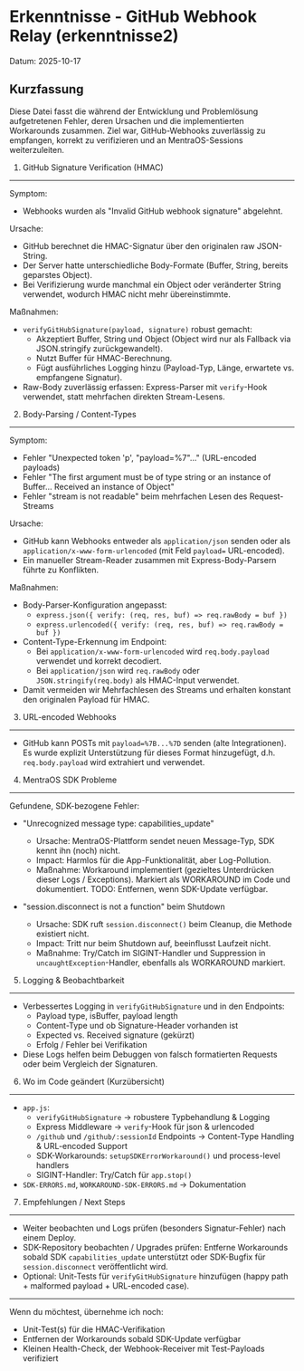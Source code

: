 # Erkenntnisse - GitHub Webhook Relay (erkenntnisse2)

Datum: 2025-10-17

Kurzfassung
-----------
Diese Datei fasst die während der Entwicklung und Problemlösung aufgetretenen Fehler, deren Ursachen und die implementierten Workarounds zusammen. Ziel war, GitHub-Webhooks zuverlässig zu empfangen, korrekt zu verifizieren und an MentraOS-Sessions weiterzuleiten.

1) GitHub Signature Verification (HMAC)
--------------------------------------
Symptom:
- Webhooks wurden als "Invalid GitHub webhook signature" abgelehnt.

Ursache:
- GitHub berechnet die HMAC-Signatur über den originalen raw JSON-String.
- Der Server hatte unterschiedliche Body-Formate (Buffer, String, bereits geparstes Object).
- Bei Verifizierung wurde manchmal ein Object oder veränderter String verwendet, wodurch HMAC nicht mehr übereinstimmte.

Maßnahmen:
- `verifyGitHubSignature(payload, signature)` robust gemacht:
  - Akzeptiert Buffer, String und Object (Object wird nur als Fallback via JSON.stringify zurückgewandelt).
  - Nutzt Buffer für HMAC-Berechnung.
  - Fügt ausführliches Logging hinzu (Payload-Typ, Länge, erwartete vs. empfangene Signatur).
- Raw-Body zuverlässig erfassen: Express-Parser mit `verify`-Hook verwendet, statt mehrfachen direkten Stream-Lesens.

2) Body-Parsing / Content-Types
-------------------------------
Symptom:
- Fehler "Unexpected token 'p', "payload=%7"..." (URL-encoded payloads)
- Fehler "The first argument must be of type string or an instance of Buffer... Received an instance of Object"
- Fehler "stream is not readable" beim mehrfachen Lesen des Request-Streams

Ursache:
- GitHub kann Webhooks entweder als `application/json` senden oder als `application/x-www-form-urlencoded` (mit Feld `payload=` URL-encoded).
- Ein manueller Stream-Reader zusammen mit Express-Body-Parsern führte zu Konflikten.

Maßnahmen:
- Body-Parser-Konfiguration angepasst:
  - `express.json({ verify: (req, res, buf) => req.rawBody = buf })`
  - `express.urlencoded({ verify: (req, res, buf) => req.rawBody = buf })`
- Content-Type-Erkennung im Endpoint:
  - Bei `application/x-www-form-urlencoded` wird `req.body.payload` verwendet und korrekt decodiert.
  - Bei `application/json` wird `req.rawBody` oder `JSON.stringify(req.body)` als HMAC-Input verwendet.
- Damit vermeiden wir Mehrfachlesen des Streams und erhalten konstant den originalen Payload für HMAC.

3) URL-encoded Webhooks
------------------------
- GitHub kann POSTs mit `payload=%7B...%7D` senden (alte Integrationen). Es wurde explizit Unterstützung für dieses Format hinzugefügt, d.h. `req.body.payload` wird extrahiert und verwendet.

4) MentraOS SDK Probleme
------------------------
Gefundene, SDK-bezogene Fehler:
- "Unrecognized message type: capabilities_update"
  - Ursache: MentraOS-Plattform sendet neuen Message-Typ, SDK kennt ihn (noch) nicht.
  - Impact: Harmlos für die App-Funktionalität, aber Log-Pollution.
  - Maßnahme: Workaround implementiert (gezieltes Unterdrücken dieser Logs / Exceptions). Markiert als WORKAROUND im Code und dokumentiert. TODO: Entfernen, wenn SDK-Update verfügbar.

- "session.disconnect is not a function" beim Shutdown
  - Ursache: SDK ruft `session.disconnect()` beim Cleanup, die Methode existiert nicht.
  - Impact: Tritt nur beim Shutdown auf, beeinflusst Laufzeit nicht.
  - Maßnahme: Try/Catch im SIGINT-Handler und Suppression in `uncaughtException`-Handler, ebenfalls als WORKAROUND markiert.

5) Logging & Beobachtbarkeit
----------------------------
- Verbessertes Logging in `verifyGitHubSignature` und in den Endpoints:
  - Payload type, isBuffer, payload length
  - Content-Type und ob Signature-Header vorhanden ist
  - Expected vs. Received signature (gekürzt)
  - Erfolg / Fehler bei Verifikation
- Diese Logs helfen beim Debuggen von falsch formatierten Requests oder beim Vergleich der Signaturen.

6) Wo im Code geändert (Kurzübersicht)
---------------------------------------
- `app.js`:
  - `verifyGitHubSignature` -> robustere Typbehandlung & Logging
  - Express Middleware -> `verify`-Hook für json & urlencoded
  - `/github` und `/github/:sessionId` Endpoints -> Content-Type Handling & URL-encoded Support
  - SDK-Workarounds: `setupSDKErrorWorkaround()` und process-level handlers
  - SIGINT-Handler: Try/Catch für `app.stop()`
- `SDK-ERRORS.md`, `WORKAROUND-SDK-ERRORS.md` -> Dokumentation

7) Empfehlungen / Next Steps
---------------------------
- Weiter beobachten und Logs prüfen (besonders Signatur-Fehler) nach einem Deploy.
- SDK-Repository beobachten / Upgrades prüfen: Entferne Workarounds sobald SDK `capabilities_update` unterstützt oder SDK-Bugfix für `session.disconnect` veröffentlicht wird.
- Optional: Unit-Tests für `verifyGitHubSignature` hinzufügen (happy path + malformed payload + URL-encoded case).

---

Wenn du möchtest, übernehme ich noch:
- Unit-Test(s) für die HMAC-Verifikation
- Entfernen der Workarounds sobald SDK-Update verfügbar
- Kleinen Health-Check, der Webhook-Receiver mit Test-Payloads verifiziert

